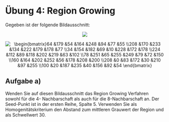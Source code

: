 # Übung 4: Region Growing
Gegeben ist der folgende Bildausschnitt:

<p align="center">
  <img src="data/a.png">
</p>


<p align="center">
<img src="https://latex.codecogs.com/svg.image?\begin{bmatrix}64&space;&179&space;&54&space;&164&space;&248&space;&94&space;&77&space;&55&space;\\208&space;&170&space;&233&space;&134&space;&222&space;&179&space;&178&space;&77&space;\\34&space;&154&space;&182&space;&69&space;&10&space;&228&space;&172&space;&178&space;\\224&space;&112&space;&89&space;&118&space;&202&space;&219&space;&63&space;&102&space;\\78&space;&251&space;&65&space;&255&space;&249&space;&79&space;&72&space;&150&space;\\160&space;&164&space;&202&space;&252&space;&56&space;&178&space;&208&space;&200&space;\\208&space;&0&space;&83&space;&172&space;&30&space;&210&space;&97&space;&255&space;\\100&space;&20&space;&187&space;&235&space;&40&space;&156&space;&92&space;&54&space;\end{bmatrix}&space;" title="\begin{bmatrix}64 &179 &54 &164 &248 &94 &77 &55 \\208 &170 &233 &134 &222 &179 &178 &77 \\34 &154 &182 &69 &10 &228 &172 &178 \\224 &112 &89 &118 &202 &219 &63 &102 \\78 &251 &65 &255 &249 &79 &72 &150 \\160 &164 &202 &252 &56 &178 &208 &200 \\208 &0 &83 &172 &30 &210 &97 &255 \\100 &20 &187 &235 &40 &156 &92 &54 \end{bmatrix} " />
</p>

## Aufgabe a)
Wenden Sie auf diesen Bildausschnitt das Region Growing Verfahren sowohl für die 4-
Nachbarschaft als auch für die 8-Nachbarschaft an. Der Seed-Punkt ist in der ersten Reihe, Spalte 5. Verwenden Sie als Homogenitätskriterium den Abstand zum mittleren Grauwert
der Region und als Schwellwert 30.
